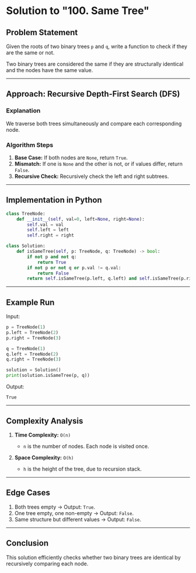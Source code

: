 # Solution to "100. Same Tree"

## Problem Statement

Given the roots of two binary trees `p` and `q`, write a function to check if they are the same or not.

Two binary trees are considered the same if they are structurally identical and the nodes have the same value.

---

## Approach: Recursive Depth-First Search (DFS)

### Explanation

We traverse both trees simultaneously and compare each corresponding node.

### Algorithm Steps

1. **Base Case:** If both nodes are `None`, return `True`.
2. **Mismatch:** If one is `None` and the other is not, or if values differ, return `False`.
3. **Recursive Check:** Recursively check the left and right subtrees.

---

## Implementation in Python

```python
class TreeNode:
    def __init__(self, val=0, left=None, right=None):
        self.val = val
        self.left = left
        self.right = right

class Solution:
    def isSameTree(self, p: TreeNode, q: TreeNode) -> bool:
        if not p and not q:
            return True
        if not p or not q or p.val != q.val:
            return False
        return self.isSameTree(p.left, q.left) and self.isSameTree(p.right, q.right)
```

---

## Example Run

Input:

```python
p = TreeNode(1)
p.left = TreeNode(2)
p.right = TreeNode(3)

q = TreeNode(1)
q.left = TreeNode(2)
q.right = TreeNode(3)

solution = Solution()
print(solution.isSameTree(p, q))
```

Output:

```
True
```

---

## Complexity Analysis

1. **Time Complexity:** `O(n)`
    
    - `n` is the number of nodes. Each node is visited once.
2. **Space Complexity:** `O(h)`
    
    - `h` is the height of the tree, due to recursion stack.

---

## Edge Cases

1. Both trees empty → Output: `True`.
2. One tree empty, one non-empty → Output: `False`.
3. Same structure but different values → Output: `False`.

---

## Conclusion

This solution efficiently checks whether two binary trees are identical by recursively comparing each node.